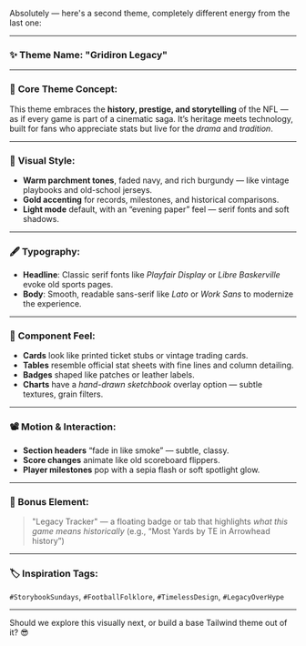 Absolutely — here's a second theme, completely different energy from the last one:

---

### ✨ **Theme Name**: "Gridiron Legacy"

---

### 🧠 **Core Theme Concept**:

This theme embraces the **history, prestige, and storytelling** of the NFL — as if every game is part of a cinematic saga. It’s heritage meets technology, built for fans who appreciate stats but live for the *drama* and *tradition*.

---

### 🎨 **Visual Style**:

* **Warm parchment tones**, faded navy, and rich burgundy — like vintage playbooks and old-school jerseys.
* **Gold accenting** for records, milestones, and historical comparisons.
* **Light mode** default, with an “evening paper” feel — serif fonts and soft shadows.

---

### 🖋️ **Typography**:

* **Headline**: Classic serif fonts like *Playfair Display* or *Libre Baskerville* evoke old sports pages.
* **Body**: Smooth, readable sans-serif like *Lato* or *Work Sans* to modernize the experience.

---

### 🧩 **Component Feel**:

* **Cards** look like printed ticket stubs or vintage trading cards.
* **Tables** resemble official stat sheets with fine lines and column detailing.
* **Badges** shaped like patches or leather labels.
* **Charts** have a *hand-drawn sketchbook* overlay option — subtle textures, grain filters.

---

### 📽️ **Motion & Interaction**:

* **Section headers** “fade in like smoke” — subtle, classy.
* **Score changes** animate like old scoreboard flippers.
* **Player milestones** pop with a sepia flash or soft spotlight glow.

---

### 📌 Bonus Element:

> "Legacy Tracker" — a floating badge or tab that highlights *what this game means historically* (e.g., “Most Yards by TE in Arrowhead history”)

---

### 🏷️ Inspiration Tags:

`#StorybookSundays`, `#FootballFolklore`, `#TimelessDesign`, `#LegacyOverHype`

---

Should we explore this visually next, or build a base Tailwind theme out of it? 😎
